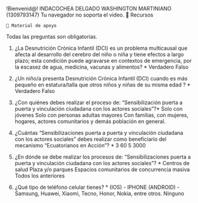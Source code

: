  !Bienvenid@! INDACOCHEA DELGADO WASHINGTON MARTINIANO (1309793147)
Tu navegador no soporta el video.
📎 Recursos

    📝 Material de apoyo 

Todas las preguntas son obligatorias.
1. ¿La Desnutrición Crónica Infantil (DCI) es un problema multicausal que afecta al desarrollo del cerebro del niño o niña y tiene efectos a largo plazo; esta condición puede agravarse en contextos de emergencia, por la escasez de agua, medicina, vacunas y alimentos? *
Verdadero
Falso

2. ¿Un niño/a presenta Desnutrición Crónica Infantil (DCI) cuando es más pequeño en estatura/talla que otros niños y niñas de su misma edad ? *
Verdadero
Falso

3. ¿Con quiénes debes realizar el proceso de: “Sensibilización puerta a puerta y vinculación ciudadana con los actores sociales”?*
Solo con jóvenes
Solo con personas adultas mayores
Con familias, con mujeres, hogares, actores comunitarios y demás población en general.

4. ¿Cuántas “Sensibilizaciones puerta a puerta y vinculación ciudadana con los actores sociales” debes realizar como beneficiario del mecanismo “Ecuatorianos en Acción”? *
3
60
5
3000
5. ¿En dónde se debe realizar los procesos de: “Sensibilizaciones puerta a puerta y vinculación ciudadana con los actores sociales”? *
Centros de salud
Plaza y/o parques
Espacios comunitarios de concurrencia masiva
Todos los anteriores
6. ¿Qué tipo de teléfono celular tienes? *
(IOS) - IPHONE
(ANDROID) - Samsung, Huawei, Xiaomi, Tecno, Honor, Nokia, entre otros.
Ninguno
